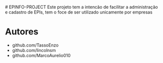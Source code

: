 #   E P I N F O - P R O J E C T 
Este projeto tem a intencão de facilitar a administração e cadastro de EPIs, tem o foce de ser utilizado unicamente por empresas  
 
# Autores
- github.com/TassoEnzo
- github.com/lincolnsm
- github.com/MarcoAurelio010
 
